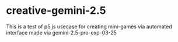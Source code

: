 # creative-gemini-2.5
This is a test of p5.js usecase for creating mini-games via automated interface made via gemini-2.5-pro-exp-03-25
